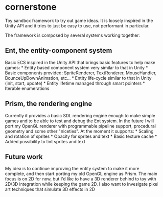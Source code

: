 # cornerstone

Toy sandbox framework to try out game ideas. It is loosely inspired in the Unity API and it tries
to just be easy to use, not performant in particular.

The framework is composed by several systems working together:

## Ent, the entity-component system

Basic ECS inspired in the Unity API that brings basic features to help make games:
    * Entity based component system very similar to that in Unity
    * Basic components provided: SpriteRenderer, TextRenderer, MouseHandler, BounceUpDownAnimation, etc...
	* Entity life-cycle similar to that in Unity (init, start, update)
	* Entity lifetime managed through smart pointers
	* Iterable enumerations


## Prism, the rendering engine

Currently it provides a basic SDL rendering engine enough to make simple games and to be able to
test and debug the Ent system. In the future I will port my OpenGL renderer with programmable
pipeline support, procedural geometry and some other "niceties". At the moment it supports:
 	* Scaling and rotation of sprites
	* Opacity for sprites and text
	* Basic texture cache
	* Added possibility to tint sprites and text
	
## Future work

My idea is to continue improving the entity system to make it more complete, and then start porting my old
OpenGL engine as Prism. The main focus is on 2D for now, but I'd like to have a 3D renderer behind to toy
with 2D/3D integration while keeping the game 2D. I also want to invesigate pixel art techniques that simulate
3D effects in 2D
